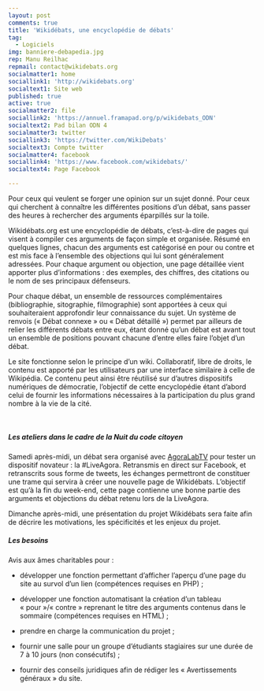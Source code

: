 ```yaml
---
layout: post
comments: true
title: 'Wikidébats, une encyclopédie de débats'
tag:
  - Logiciels
img: banniere-debapedia.jpg
rep: Manu Reilhac
repmail: contact@wikidebats.org
socialmatter1: home
sociallink1: 'http://wikidebats.org'
socialtext1: Site web
published: true
active: true
socialmatter2: file
sociallink2: 'https://annuel.framapad.org/p/wikidebats_ODN'
socialtext2: Pad bilan ODN 4
socialmatter3: twitter
sociallink3: 'https://twitter.com/WikiDebats'
socialtext3: Compte twitter
socialmatter4: facebook
sociallink4: 'https://www.facebook.com/wikidebats/'
socialtext4: Page Facebook

---
```


Pour ceux qui veulent se forger une opinion sur un sujet donné. Pour ceux qui cherchent à connaître les différentes positions d’un débat, sans passer des heures à rechercher des arguments éparpillés sur la toile.


Wikidébats.org est une encyclopédie de débats, c’est-à-dire de pages qui visent à compiler ces arguments de façon simple et organisée. Résumé en quelques lignes, chacun des arguments est catégorisé en pour ou contre et est mis face à l’ensemble des objections qui lui sont généralement adressées. Pour chaque argument ou objection, une page détaillée vient apporter plus d’informations : des exemples, des chiffres, des citations ou le nom de ses principaux défenseurs.

Pour chaque débat, un ensemble de ressources complémentaires (bibliographie, sitographie, filmographie) sont apportées à ceux qui souhaiteraient approfondir leur connaissance du sujet. Un système de renvois (« Débat connexe » ou « Débat détaillé ») permet par ailleurs de relier les différents débats entre eux, étant donné qu’un débat est avant tout un ensemble de positions pouvant chacune d’entre elles faire l’objet d’un débat.

Le site fonctionne selon le principe d’un wiki. Collaboratif, libre de droits, le contenu est apporté par les utilisateurs par une interface similaire à celle de Wikipédia. Ce contenu peut ainsi être réutilisé sur d’autres dispositifs numériques de démocratie, l’objectif de cette encyclopédie étant d’abord celui de fournir les informations nécessaires à la participation du plus grand nombre à la vie de la cité.


<br>

##### Les ateliers dans le cadre de la Nuit du code citoyen

Samedi après-midi, un débat sera organisé avec [AgoraLabTV](agoralabtv) pour tester un dispositif novateur : la #LiveAgora. Retransmis en direct sur Facebook, et retranscrits sous forme de tweets, les échanges permettront de constituer une trame qui servira à créer une nouvelle page de Wikidébats. L’objectif est qu’à la fin du week-end, cette page contienne une bonne partie des arguments et objections du débat retenu lors de la LiveAgora.

Dimanche après-midi, une présentation du projet Wikidébats sera faite afin de décrire les motivations, les spécificités et les enjeux du projet.

##### Les besoins

Avis aux âmes charitables pour :

- développer une fonction permettant d’afficher l’aperçu d’une page du site au survol d’un lien (compétences requises en PHP) ;

- développer une fonction automatisant la création d’un tableau « pour »/« contre » reprenant le titre des arguments contenus dans le sommaire (compétences requises en HTML) ;

- prendre en charge la communication du projet ;

- fournir une salle pour un groupe d’étudiants stagiaires sur une durée de 7 à 10 jours (non consécutifs) ;

- fournir des conseils juridiques afin de rédiger les « Avertissements généraux » du site.
